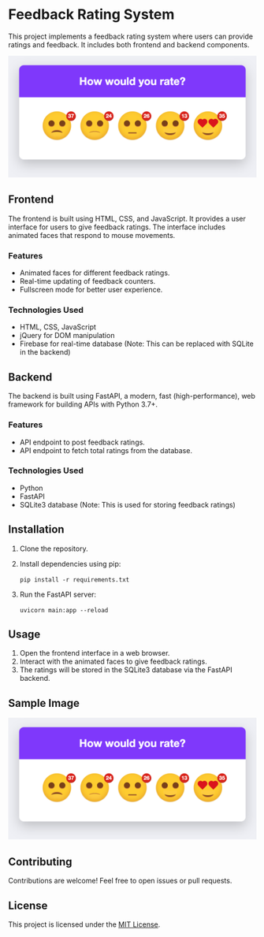 # Feedback Rating System

This project implements a feedback rating system where users can provide ratings and feedback. It includes both frontend and backend components.

![Sample Image](sm.png)


## Frontend

The frontend is built using HTML, CSS, and JavaScript. It provides a user interface for users to give feedback ratings. The interface includes animated faces that respond to mouse movements.

### Features

- Animated faces for different feedback ratings.
- Real-time updating of feedback counters.
- Fullscreen mode for better user experience.

### Technologies Used

- HTML, CSS, JavaScript
- jQuery for DOM manipulation
- Firebase for real-time database (Note: This can be replaced with SQLite in the backend)

## Backend

The backend is built using FastAPI, a modern, fast (high-performance), web framework for building APIs with Python 3.7+.

### Features

- API endpoint to post feedback ratings.
- API endpoint to fetch total ratings from the database.

### Technologies Used

- Python
- FastAPI
- SQLite3 database (Note: This is used for storing feedback ratings)

## Installation

1. Clone the repository.
2. Install dependencies using pip:
   
   ```pip install -r requirements.txt```

3. Run the FastAPI server:
   
    ```uvicorn main:app --reload```


## Usage

1. Open the frontend interface in a web browser.
2. Interact with the animated faces to give feedback ratings.
3. The ratings will be stored in the SQLite3 database via the FastAPI backend.

## Sample Image

![Sample Image](sm.png)


## Contributing

Contributions are welcome! Feel free to open issues or pull requests.

## License

This project is licensed under the [MIT License](LICENSE).
